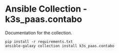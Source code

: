 # Ansible Collection - k3s_paas.contabo

Documentation for the collection.

```
pip install -r requirements.txt
ansible-galaxy collection install k3s_paas.contabo
```
